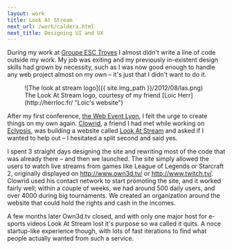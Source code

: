 ```yaml
---
layout: work
title: Look At Stream
next_url: /work/caldera.html
next_title: Designing UI and UX
---
```

During my work at [Groupe ESC Troyes](/work/get.html) I almost didn't write a line of code outside my work. My job was exiting and my previously in-existent design skills had grown by necessity, such as I was now good enough to handle any web project almost on my own – it's just that I didn't want to do it.

<figure>
	![The look at stream logo]({{ site.img_path }}/2012/08/las.png)
	<figcaption>
		The Look At Stream logo, courtesy of my friend [Loic Herr](http://herrloc.fr/ "Loic's website")
	</figcaption>
</figure>

After my first conference, [the Web Event Lyon](http://event.lafermeduweb.net/), I felt the urge to create things on my own again. [Clowrid](http://www.bruno-faugeroux.fr/), a friend I had met while working on [Eclypsis](/work/eclypsis.html), was building a website called [Look At Stream](http://lookatstream.com/ "Live streams from the biggest games out there") and asked if I wanted to help out – I hesitated a split second and said yes.

I spent 3 straight days designing the site and rewriting most of the code that was already there – and then we launched. The site simply allowed the users to watch live streams from games like League of Legends or Starcraft 2, originally displayed on <http://www.own3d.tv/> or <http://www.twitch.tv/>. Clowrid used his contact network to start promoting the site, and it worked fairly well; within a couple of weeks, we had around 500 daily users, and over 4000 during big tournaments. We created an organization around the website that could hold the rights and cash in the incomes.

A few months later Own3d.tv closed, and with only one major host for e-sports videos Look At Stream lost it's purpose so wa called it quits. A noce startup-like experience though, with lots of fast iterations to find what people actually wanted from such a service.